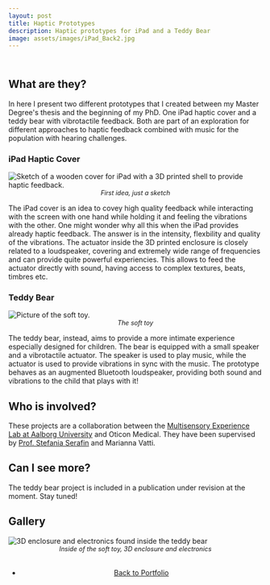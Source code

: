 ```yaml
---
layout: post
title: Haptic Prototypes
description: Haptic prototypes for iPad and a Teddy Bear
image: assets/images/iPad_Back2.jpg
---
```


<!-- Main -->
<div id="main" class="alt">

<!-- One -->
<section id="one">
	<div class="inner">
		<header class="major">
			<!-- <h1></h1> -->
		</header>


<!-- Content -->

<h2>What are they?</h2>
<p>In here I present two different prototypes that I created between my Master Degree's thesis and the beginning of my PhD. One iPad haptic cover and a teddy bear with vibrotactile feedback. Both are part of an exploration for different approaches to haptic feedback combined with music for the population with hearing challenges.</p>

<h3> iPad Haptic Cover</h3>
<p><span class="image right"><img src="{% link assets/images/iPad_Sketch.png%}" alt="Sketch of a wooden cover for iPad with a 3D printed shell to provide haptic feedback."/><br><em style="display: block; text-align: center; font-size: 0.9em;">First idea, just a sketch</em></span></p>
<p>The iPad cover is an idea to covey high quality feedback while interacting with the screen with one hand while holding it and feeling the vibrations with the other. One might wonder why all this when the iPad provides already haptic feedback. The answer is in the intensity, flexbility and quality of the vibrations. The actuator inside the 3D printed enclosure is closely related to a loudspeaker, covering and extremely wide range of frequencies and can provide quite powerful experiencies. This allows to feed the actuator directly with sound, having access to complex textures, beats, timbres etc. </p>

<h3> Teddy Bear</h3>
<p><span class="image left"><img src="{% link assets/images/Soft_Toy.jpg%}" alt="Picture of the soft toy."/><br><em style="display: block; text-align: center; font-size: 0.9em;">The soft toy</em></span></p>
<p> The teddy bear, instead, aims to provide a more intimate experience especially designed for children. The bear is equipped with a small speaker and a vibrotactile actuator. The speaker is used to play music, while the actuator is used to provide vibrations in sync with the music. The prototype behaves as an augmented Bluetooth loudspeaker, providing both sound and vibrations to the child that plays with it!</p> 

<div style="clear: both;"></div>
<h2>Who is involved?</h2>
<p>These projects are a collaboration between the <a href="https://melcph.create.aau.dk">Multisensory Experience Lab at Aalborg University</a> and Oticon Medical. They have been supervised by <a href="https://vbn.aau.dk/en/persons/107881">Prof. Stefania Serafin</a> and Marianna Vatti.</p>

<h2>Can I see more?</h2>
<p>The teddy bear project is included in a publication under revision at the moment. Stay tuned!</p>


<h2>Gallery</h2>
<span class="image fit" style="max-width: 300px;"><img src="{% link assets/images/Soft_Toy_Inside2.jpg %}" alt="3D enclosure and electronics found inside the teddy bear"/><br><em style="display: block; text-align: center; font-size: 0.9em;">Inside of the soft toy, 3D enclosure and electronics</em></span>
<br>
<div style="text-align: center;">
	<ul class="actions">
		<li><a href="Portfolio.html" class="button">Back to Portfolio</a></li>
	</ul>
</div>
